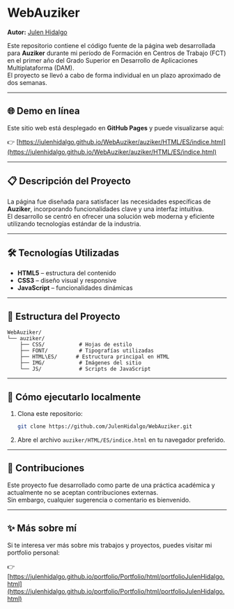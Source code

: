 # WebAuziker

**Autor:** [Julen Hidalgo](https://github.com/JulenHidalgo)

Este repositorio contiene el código fuente de la página web desarrollada para **Auziker** durante mi período de Formación en Centros de Trabajo (FCT) en el primer año del Grado Superior en Desarrollo de Aplicaciones Multiplataforma (DAM).  
El proyecto se llevó a cabo de forma individual en un plazo aproximado de dos semanas.

---

## 🌐 Demo en línea

Este sitio web está desplegado en **GitHub Pages** y puede visualizarse aquí:

👉 [https://julenhidalgo.github.io/WebAuziker/auziker/HTML/ES/indice.html](https://julenhidalgo.github.io/WebAuziker/auziker/HTML/ES/indice.html)

---

## 📋 Descripción del Proyecto

La página fue diseñada para satisfacer las necesidades específicas de **Auziker**, incorporando funcionalidades clave y una interfaz intuitiva.  
El desarrollo se centró en ofrecer una solución web moderna y eficiente utilizando tecnologías estándar de la industria.

---

## 🛠️ Tecnologías Utilizadas

- **HTML5** – estructura del contenido
- **CSS3** – diseño visual y responsive
- **JavaScript** – funcionalidades dinámicas

---

## 📁 Estructura del Proyecto

```
WebAuziker/
└── auziker/
    ├── CSS/           # Hojas de estilo
    ├── FONT/          # Tipografías utilizadas
    ├── HTML\ES/      # Estructura principal en HTML
    ├── IMG/           # Imágenes del sitio
    └── JS/            # Scripts de JavaScript
```

---

## 🚀 Cómo ejecutarlo localmente

1. Clona este repositorio:
   ```bash
   git clone https://github.com/JulenHidalgo/WebAuziker.git
   ```

2. Abre el archivo `auziker/HTML/ES/indice.html` en tu navegador preferido.

---

## 🤝 Contribuciones

Este proyecto fue desarrollado como parte de una práctica académica y actualmente no se aceptan contribuciones externas.  
Sin embargo, cualquier sugerencia o comentario es bienvenido.

---

## ✨ Más sobre mí

Si te interesa ver más sobre mis trabajos y proyectos, puedes visitar mi portfolio personal:

👉 [https://julenhidalgo.github.io/portfolio/Portfolio/html/portfolioJulenHidalgo.html](https://julenhidalgo.github.io/portfolio/Portfolio/html/portfolioJulenHidalgo.html)
